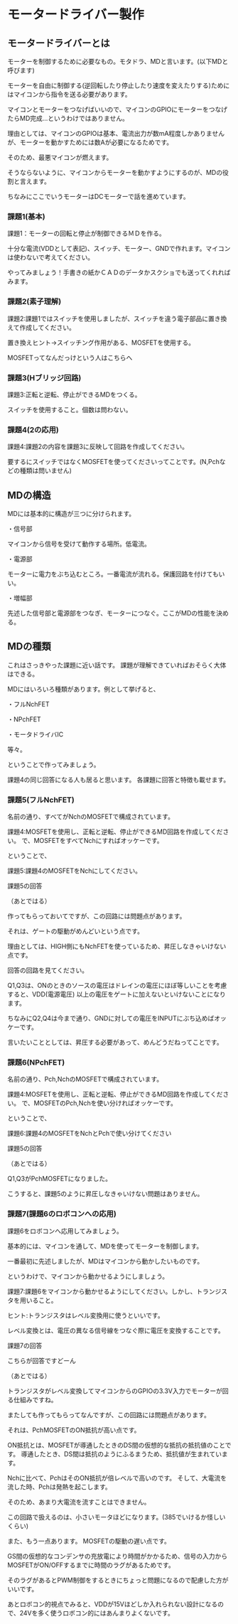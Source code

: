 # モータードライバー製作

## モータードライバーとは
モーターを制御するために必要なもの。モタドラ、MDと言います。(以下MDと呼びます)

モーターを自由に制御する(逆回転したり停止したり速度を変えたりする)ためにはマイコンから指令を送る必要があります。

マイコンとモーターをつなげばいいので、マイコンのGPIOにモーターをつなげたらMD完成...というわけではありません。

理由としては、マイコンのGPIOは基本、電流出力が数mA程度しかありませんが、モーターを動かすためには数Aが必要になるためです。

そのため、最悪マイコンが燃えます。

そうならないように、マイコンからモーターを動かすようにするのが、MDの役割と言えます。

ちなみにここでいうモーターはDCモーターで話を進めています。

### 課題1(基本)
課題1：モーターの回転と停止が制御できるＭＤを作る。

十分な電流(VDDとして表記)、スイッチ、モーター、GNDで作れます。マイコンは使わないで考えてください。

やってみましょう！手書きの紙かＣＡＤのデータかスクショでも送ってくれればみます。

### 課題2(素子理解)
課題2:課題1ではスイッチを使用しましたが、スイッチを違う電子部品に置き換えて作成してください。

置き換えヒント→スイッチング作用がある、MOSFETを使用する。

MOSFETってなんだっけという人はこちらへ

### 課題3(Hブリッジ回路)
課題3:正転と逆転、停止ができるMDをつくる。

スイッチを使用すること。個数は問わない。

### 課題4(2の応用)
課題4:課題2の内容を課題3に反映して回路を作成してください。

要するにスイッチではなくMOSFETを使ってくださいってことです。(N,Pchなどの種類は問いません)

## MDの構造
MDには基本的に構造が三つに分けられます。

・信号部

マイコンから信号を受けて動作する場所。低電流。

・電源部

モーターに電力をぶち込むところ。一番電流が流れる。保護回路を付けてもいい。

・増幅部

先述した信号部と電源部をつなぎ、モーターにつなぐ。ここがMDの性能を決める。

## MDの種類
これはさっきやった課題に近い話です。
課題が理解できていればおそらく大体はできる。

MDにはいろいろ種類があります。例として挙げると、

・フルNchFET

・NPchFET

・モータドライバIC

等々。

ということで作ってみましょう。

課題4の同じ回答になる人も居ると思います。
各課題に回答と特徴も載せます。

### 課題5(フルNchFET)
名前の通り、すべてがNchのMOSFETで構成されています。

課題4:MOSFETを使用し、正転と逆転、停止ができるMD回路を作成してください。
で、MOSFETをすべてNchにすればオッケーです。

ということで、

課題5:課題4のMOSFETをNchにしてください。

課題5の回答

（あとではる）

作ってもらっておいてですが、この回路には問題点があります。

それは、ゲートの駆動がめんどいという点です。

理由としては、HIGH側にもNchFETを使っているため、昇圧しなきゃいけない点です。

回答の回路を見てください。

Q1,Q3は、ONのときのソースの電圧はドレインの電圧にほぼ等しいことを考慮すると、VDD(電源電圧) 以上の電圧をゲートに加えないといけないことになります。

ちなみにQ2,Q4は今まで通り、GNDに対しての電圧をINPUTにぶち込めばオッケーです。

言いたいこととしては、昇圧する必要があって、めんどうだねってことです。

### 課題6(NPchFET)
名前の通り、Pch,NchのMOSFETで構成されています。

課題4:MOSFETを使用し、正転と逆転、停止ができるMD回路を作成してください。
で、MOSFETのPch,Nchを使い分ければオッケーです。

ということで、

課題6:課題4のMOSFETをNchとPchで使い分けてください

課題5の回答

（あとではる）

Q1,Q3がPchMOSFETになりました。

こうすると、課題5のように昇圧しなきゃいけない問題はありません。

### 課題7(課題6のロボコンへの応用)
課題6をロボコンへ応用してみましょう。

基本的には、マイコンを通して、MDを使ってモーターを制御します。

一番最初に先述しましたが、MDはマイコンから動かしたいものです。

というわけで、マイコンから動かせるようにしましょう。

課題7:課題6をマイコンから動かせるようにしてください。しかし、トランジスタを用いること。

ヒント:トランジスタはレベル変換用に使うといいです。

レベル変換とは、電圧の異なる信号線をつなぐ際に電圧を変換することです。

課題7の回答

こちらが回答ですどーん

（あとではる）

トランジスタがレベル変換してマイコンからのGPIOの3.3V入力でモーターが回る仕組みですね。

またしても作ってもらってなんですが、この回路には問題点があります。

それは、PchMOSFETのON抵抗が高い点です。

ON抵抗とは、MOSFETが導通したときのDS間の仮想的な抵抗の抵抗値のことです。
導通したとき、DS間は抵抗のようにふるまうため、抵抗値が生まれています。

Nchに比べて、PchはそのON抵抗が倍レベルで高いのです。
そして、大電流を流した時、Pchは発熱を起こします。

そのため、あまり大電流を流すことはできません。

この回路で扱えるのは、小さいモータほどになります。(385でいけるか怪しいくらい)

また、もう一点あります。
MOSFETの駆動の遅い点です。

GS間の仮想的なコンデンサの充放電により時間がかかるため、信号の入力からMOSFETがON/OFFするまでに時間のラグがあるためです。

そのラグがあるとPWM制御をするときにちょっと問題になるので配慮した方がいいです。

あとロボコン的視点でみると、VDDが15Vほどしか入れられない設計になるので、24Vを多く使うロボコン的にはあんまりよくないです。
